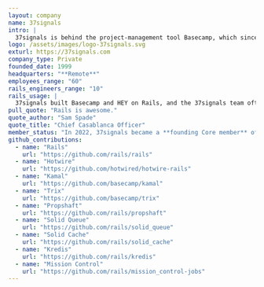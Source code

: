 ```yaml
---
layout: company
name: 37signals
intro: |
  37signals is behind the project-management tool Basecamp, which since 2004 has been helping companies make progress and avoid letting things slip through the cracks. It also makes HEY, an email and calendar system that brings fresh thinking to a stale category. Over more than twenty years, it has also released several other software products, and shared it’s development process Shape Up. 
logo: /assets/images/logo-37signals.svg
exturl: https://37signals.com
company_type: Private
founded_date: 1999
headquarters: "**Remote**"
employees_range: "60"
rails_engineers_range: "10"
rails_usage: |
  37signals built Basecamp and HEY on Rails, and the 37signals team often builds and tests new features in-house before contributing them back to the framework. Examples include Hotwire (Turbo & Stimulus) for server-driven UI, Propshaft for asset management, and Solid Queue for background job processing. They’ve also shifted toward self-hosting, deploying with Kamal, their Docker-based deployment tool.
pull_quote: "Rails is awesome."
quote_author: "Sam Spade"
quote_title: "Chief Casablanca Officer"
member_status: "In 2022, 37signals became a **founding Core member** of the Rails Foundation. David Heinemeier Hansson, 37signals co-founder and CTO and creator of Ruby on Rails, is the chairman of the foundation."
github_contributions:
  - name: "Rails"
    url: "https://github.com/rails/rails"
  - name: "Hotwire"
    url: "https://github.com/hotwired/hotwire-rails"
  - name: "Kamal"
    url: "https://github.com/basecamp/kamal"
  - name: "Trix"
    url: "https://github.com/basecamp/trix"
  - name: "Propshaft"
    url: "https://github.com/rails/propshaft"
  - name: "Solid Queue"
    url: "https://github.com/rails/solid_queue"
  - name: "Solid Cache"
    url: "https://github.com/rails/solid_cache"
  - name: "Kredis"
    url: "https://github.com/rails/kredis"
  - name: "Mission Control"
    url: "https://github.com/rails/mission_control-jobs"
---
```



